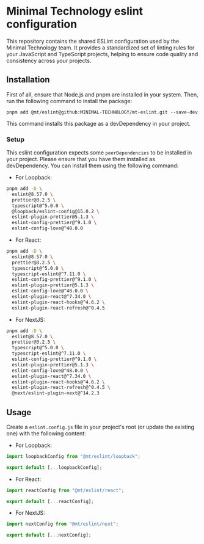 # Minimal Technology eslint configuration

This repository contains the shared ESLint configuration used by the Minimal Technology team. It provides a standardized set of linting rules for your JavaScript and TypeScript projects, helping to ensure code quality and consistency across your projects.

## Installation

First of all, ensure that Node.js and pnpm are installed in your system. Then, run the following command to install the package:

```
pnpm add @mt/eslint@github:MINIMAL-TECHNOLOGY/mt-eslint.git --save-dev
```

This command installs this package as a devDependency in your project.

### Setup

This eslint configuration expects some `peerDependencies` to be installed in your project. Please ensure that you have them installed as devDependency.
You can install them using the following command:

- For Loopback:

```bash
pnpm add -D \
  eslint@8.57.0 \
  prettier@3.2.5 \
  typescript@^5.0.0 \
  @loopback/eslint-config@15.0.2 \
  eslint-plugin-prettier@5.1.3 \
  eslint-config-prettier@^9.1.0 \
  eslint-config-love@^48.0.0
```

- For React:

```bash
pnpm add -D \
  eslint@8.57.0 \
  prettier@3.2.5 \
  typescript@^5.0.0 \
  typescript-eslint@^7.11.0 \
  eslint-config-prettier@^9.1.0 \
  eslint-plugin-prettier@5.1.3 \
  eslint-config-love@^48.0.0 \
  eslint-plugin-react@^7.34.0 \
  eslint-plugin-react-hooks@^4.6.2 \
  eslint-plugin-react-refresh@^0.4.5
```

- For NextJS:

```bash
pnpm add -D \
  eslint@8.57.0 \
  prettier@3.2.5 \
  typescript@^5.0.0 \
  typescript-eslint@^7.11.0 \
  eslint-config-prettier@^9.1.0 \
  eslint-plugin-prettier@5.1.3 \
  eslint-config-love@^48.0.0 \
  eslint-plugin-react@^7.34.0 \
  eslint-plugin-react-hooks@^4.6.2 \
  eslint-plugin-react-refresh@^0.4.5 \
  @next/eslint-plugin-next@^14.2.3
```


## Usage

Create a `eslint.config.js` file in your project's root (or update the existing one) with the following content:

- For Loopback:

```javascript
import loopbackConfig from "@mt/eslint/loopback";

export default [...loopbackConfig];
```

- For React:

```javascript
import reactConfig from "@mt/eslint/react";

export default [...reactConfig];
```

- For NextJS:

```javascript
import nextConfig from "@mt/eslint/next";

export default [...nextConfig];
```
